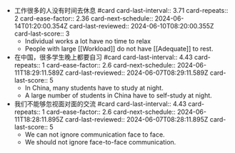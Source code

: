 - 工作很多的人没有时间去休息 #card
  card-last-interval:: 3.71
  card-repeats:: 2
  card-ease-factor:: 2.36
  card-next-schedule:: 2024-06-14T01:20:00.354Z
  card-last-reviewed:: 2024-06-10T08:20:00.355Z
  card-last-score:: 3
	- Individual works a lot have no time to relax
	- People with large [[Workload]] do not have [[Adequate]] to rest.
- 在中国，很多学生晚上都要自习 #card
  card-last-interval:: 4.43
  card-repeats:: 1
  card-ease-factor:: 2.6
  card-next-schedule:: 2024-06-11T18:29:11.589Z
  card-last-reviewed:: 2024-06-07T08:29:11.589Z
  card-last-score:: 5
	- In China, many students have to study at night.
	- A large number of students in China have to self-study at night.
- 我们不能够忽视面对面的交流 #card
  card-last-interval:: 4.43
  card-repeats:: 1
  card-ease-factor:: 2.6
  card-next-schedule:: 2024-06-11T18:28:11.895Z
  card-last-reviewed:: 2024-06-07T08:28:11.895Z
  card-last-score:: 5
	- We can not ignore communication face to face.
	- We should not ignore face-to-face communication.